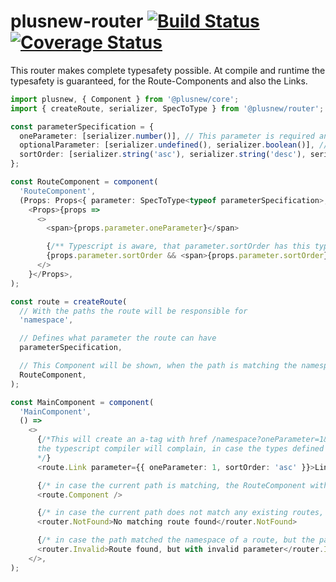 # plusnew-router [![Build Status](https://api.travis-ci.org/plusnew/router.svg?branch=master)](https://travis-ci.org/plusnew/router) [![Coverage Status](https://coveralls.io/repos/github/plusnew/router/badge.svg?branch=master)](https://coveralls.io/github/plusnew/router)

This router makes complete typesafety possible.
At compile and runtime the typesafety is guaranteed, for the Route-Components and also the Links.

```ts
import plusnew, { Component } from '@plusnew/core';
import { createRoute, serializer, SpecToType } from '@plusnew/router';

const parameterSpecification = {
  oneParameter: [serializer.number()], // This parameter is required and a normal number
  optionalParameter: [serializer.undefined(), serializer.boolean()], // Optional boolean parameter
  sortOrder: [serializer.string('asc'), serializer.string('desc'), serializer.undefined()], // This paramter is optional, when given it has to be the string literal 'asc' | 'desc'
};

const RouteComponent = component(
  'RouteComponent',
  (Props: Props<{ parameter: SpecToType<typeof parameterSpecification>, props: {} }>) =>
    <Props>{props =>
      <>
        <span>{props.parameter.oneParameter}</span>

        {/** Typescript is aware, that parameter.sortOrder has this type: 'asc' | 'desc' | undefined */}
        {props.parameter.sortOrder && <span>{props.parameter.sortOrder}</span>}
      </>
    }</Props>,
);

const route = createRoute(
  // With the paths the route will be responsible for
  'namespace',

  // Defines what parameter the route can have
  parameterSpecification,

  // This Component will be shown, when the path is matching the namespace and the parameters
  RouteComponent,
);

const MainComponent = component(
  'MainComponent',
  () =>
    <>
      {/*This will create an a-tag with href /namespace?oneParameter=1&sortOrder=asc
      the typescript compiler will complain, in case the types defined as parameterSpecification are not matched
      */}
      <route.Link parameter={{ oneParameter: 1, sortOrder: 'asc' }}>LinkText</route.Link>

      {/* in case the current path is matching, the RouteComponent with the span will be displayed here*/}
      <route.Component />

      {/* in case the current path does not match any existing routes, the children of NotFound will be displayed */}
      <router.NotFound>No matching route found</router.NotFound>

      {/* in case the path matched the namespace of a route, but the parameters were not correct the children of Invalid will be display */}
      <router.Invalid>Route found, but with invalid parameter</router.Invalid>
    </>,
);
```
